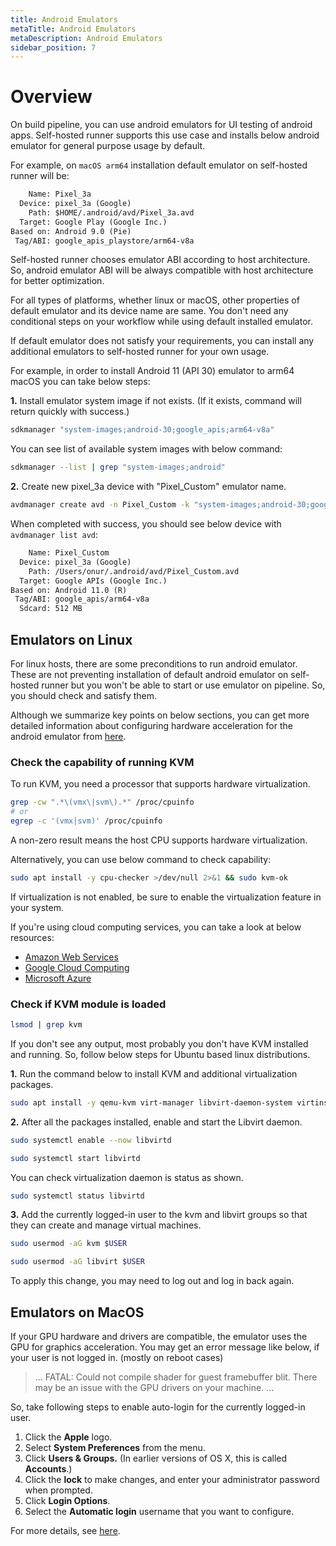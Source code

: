 ```yaml
---
title: Android Emulators
metaTitle: Android Emulators
metaDescription: Android Emulators
sidebar_position: 7
---
```


# Overview

On build pipeline, you can use android emulators for UI testing of android apps. Self-hosted runner supports this use case and installs below android emulator for general purpose usage by default.

For example, on `macOS arm64` installation default emulator on self-hosted runner will be:

```txt
    Name: Pixel_3a
  Device: pixel_3a (Google)
    Path: $HOME/.android/avd/Pixel_3a.avd
  Target: Google Play (Google Inc.)
Based on: Android 9.0 (Pie)
 Tag/ABI: google_apis_playstore/arm64-v8a
```

Self-hosted runner chooses emulator ABI according to host architecture. So, android emulator ABI will be always compatible with host architecture for better optimization.

For all types of platforms, whether linux or macOS, other properties of default emulator and its device name are same. You don't need any conditional steps on your workflow while using default installed emulator.

If default emulator does not satisfy your requirements, you can install any additional emulators to self-hosted runner for your own usage.

For example, in order to install Android 11 (API 30) emulator to arm64 macOS you can take below steps:

**1.** Install emulator system image if not exists. (If it exists, command will return quickly with success.)

```bash
sdkmanager "system-images;android-30;google_apis;arm64-v8a"
```

You can see list of available system images with below command:

```bash
sdkmanager --list | grep "system-images;android"
```

**2.** Create new pixel_3a device with "Pixel_Custom" emulator name.

```bash
avdmanager create avd -n Pixel_Custom -k "system-images;android-30;google_apis;arm64-v8a" -c 512M -d pixel_3a
```

When completed with success, you should see below device with `avdmanager list avd`:

```txt
    Name: Pixel_Custom
  Device: pixel_3a (Google)
    Path: /Users/onur/.android/avd/Pixel_Custom.avd
  Target: Google APIs (Google Inc.)
Based on: Android 11.0 (R)
 Tag/ABI: google_apis/arm64-v8a
  Sdcard: 512 MB
```

## Emulators on Linux

For linux hosts, there are some preconditions to run android emulator. These are not preventing installation of default android emulator on self-hosted runner but you won't be able to start or use emulator on pipeline. So, you should check and satisfy them.

Although we summarize key points on below sections, you can get more detailed information about configuring hardware acceleration for the android emulator from [here](https://developer.android.com/studio/run/emulator-acceleration#dependencies-gpu).

### Check the capability of running KVM

To run KVM, you need a processor that supports hardware virtualization.

```bash
grep -cw ".*\(vmx\|svm\).*" /proc/cpuinfo
# or
egrep -c '(vmx|svm)' /proc/cpuinfo
```

A non-zero result means the host CPU supports hardware virtualization.

Alternatively, you can use below command to check capability:

```bash
sudo apt install -y cpu-checker >/dev/null 2>&1 && sudo kvm-ok
```

If virtualization is not enabled, be sure to enable the virtualization feature in your system.

If you're using cloud computing services, you can take a look at below resources:

- [Amazon Web Services](https://aws.amazon.com/blogs/compute/running-hyper-v-on-amazon-ec2-bare-metal-instances/)
- [Google Cloud Computing](https://cloud.google.com/compute/docs/instances/enable-nested-virtualization-vm-instances)
- [Microsoft Azure](https://azure.microsoft.com/en-us/blog/nested-virtualization-in-azure)

### Check if KVM module is loaded

```bash
lsmod | grep kvm
```

If you don't see any output, most probably you don't have KVM installed and running. So, follow below steps for Ubuntu based linux distributions.

**1.** Run the command below to install KVM and additional virtualization packages.

```bash
sudo apt install -y qemu-kvm virt-manager libvirt-daemon-system virtinst libvirt-clients bridge-utils
```

**2.** After all the packages installed, enable and start the Libvirt daemon.

```bash
sudo systemctl enable --now libvirtd
```

```bash
sudo systemctl start libvirtd
```

You can check virtualization daemon is status as shown.

```bash
sudo systemctl status libvirtd
```

**3.** Add the currently logged-in user to the kvm and libvirt groups so that they can create and manage virtual machines.

```bash
sudo usermod -aG kvm $USER
```

```bash
sudo usermod -aG libvirt $USER
```

To apply this change, you may need to log out and log in back again.

## Emulators on MacOS

If your GPU hardware and drivers are compatible, the emulator uses the GPU for graphics acceleration. You may get an error message like below, if your user is not logged in. (mostly on reboot cases)

> ... FATAL: Could not compile shader for guest framebuffer blit. There may be an issue with the GPU drivers on your machine. ...

So, take following steps to enable auto-login for the currently logged-in user.

1. Click the **Apple** logo.
2. Select **System Preferences** from the menu.
3. Click **Users & Groups.** (In earlier versions of OS X, this is called **Accounts**.)
4. Click the **lock** to make changes, and enter your administrator password when prompted.
5. Click **Login Options**.
6. Select the **Automatic login** username that you want to configure.

For more details, see [here](https://support.apple.com/en-us/HT201476).
